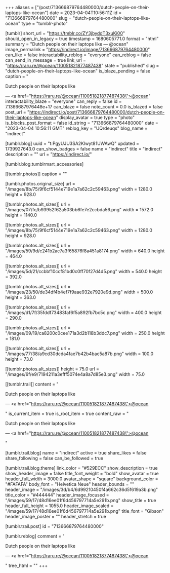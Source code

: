 +++
aliases = ["/post/713666879764480000/dutch-people-on-their-laptops-like-ocean"]
date = 2023-04-04T10:56:11Z
id = "713666879764480000"
slug = "dutch-people-on-their-laptops-like-ocean"
type = "tumblr-photo"

[tumblr]
short_url = "https://tmblr.co/ZY3jbyddT3xuKi00"
should_open_in_legacy = true
timestamp = 1680605771.0
format = "html"
summary = "Dutch people on their laptops like — @ocean"
image_permalink = "https://indirect.io/image/713666879764480000"
can_like = false
interactability_reblog = "everyone"
can_reblog = false
can_send_in_message = true
link_url = "https://raru.re/@ocean/110051821877487438"
state = "published"
slug = "dutch-people-on-their-laptops-like-ocean"
is_blaze_pending = false
caption = "<p>Dutch people on their laptops like</p> — <a href=\"https://raru.re/@ocean/110051821877487438\">@ocean</a>"
interactability_blaze = "everyone"
can_reply = false
id = 7.1366687976448e+17
can_blaze = false
note_count = 0.0
is_blazed = false
post_url = "https://indirect.io/post/713666879764480000/dutch-people-on-their-laptops-like-ocean"
display_avatar = true
type = "photo"
is_blocks_post_format = false
id_string = "713666879764480000"
date = "2023-04-04 10:56:11 GMT"
reblog_key = "UQrdeuqs"
blog_name = "indirect"

[tumblr.blog]
uuid = "t:PgyUJU3SA2Klwyt81UWAwQ"
updated = 1739927643.0
can_show_badges = false
name = "indirect"
title = "indirect"
description = ""
url = "https://indirect.io/"

[tumblr.blog.tumblrmart_accessories]

[[tumblr.photos]]
caption = ""

[tumblr.photos.original_size]
url = "/images/8b/75/9f6cf5144e719e1a7a62c2c59463.png"
width = 1280.0
height = 928.0

[[tumblr.photos.alt_sizes]]
url = "/images/07/fc/b93952f62a503bb6fe7e2ccbda56.png"
width = 1572.0
height = 1140.0

[[tumblr.photos.alt_sizes]]
url = "/images/8b/75/9f6cf5144e719e1a7a62c2c59463.png"
width = 1280.0
height = 928.0

[[tumblr.photos.alt_sizes]]
url = "/images/59/9d/c241b2ac7a3f65876f8a451a8174.png"
width = 640.0
height = 464.0

[[tumblr.photos.alt_sizes]]
url = "/images/5d/21/ccbbf10ccf81bd0c0ff70f27d4d5.png"
width = 540.0
height = 392.0

[[tumblr.photos.alt_sizes]]
url = "/images/23/50/de34df4b4ef7f9aae932e7920e9d.png"
width = 500.0
height = 363.0

[[tumblr.photos.alt_sizes]]
url = "/images/d1/7f/35fddf73483faf6f5a892fb7bc5c.png"
width = 400.0
height = 290.0

[[tumblr.photos.alt_sizes]]
url = "/images/09/19/ca8200c0cee171a3d2b118b3ddc7.png"
width = 250.0
height = 181.0

[[tumblr.photos.alt_sizes]]
url = "/images/77/38/a9cd30dcda4fae7b42b4bac5a87b.png"
width = 100.0
height = 73.0

[[tumblr.photos.alt_sizes]]
height = 75.0
url = "/images/6f/e9/7194211a3efff5074e4a8a7d85e3.png"
width = 75.0

[[tumblr.trail]]
content = "<p><p>Dutch people on their laptops like</p> &mdash; <a href=\"https://raru.re/@ocean/110051821877487438\">@ocean</a></p>"
is_current_item = true
is_root_item = true
content_raw = "<p><p>Dutch people on their laptops like</p> — <a href=\"https://raru.re/@ocean/110051821877487438\">@ocean</a></p>"

[tumblr.trail.blog]
name = "indirect"
active = true
share_likes = false
share_following = false
can_be_followed = true

[tumblr.trail.blog.theme]
link_color = "#529ECC"
show_description = true
show_header_image = false
title_font_weight = "bold"
show_avatar = true
header_full_width = 3000.0
avatar_shape = "square"
background_color = "#FAFAFA"
body_font = "Helvetica Neue"
header_bounds = ""
header_image = "/images/3d/b4/6d99210450f4a662c36d5f619a3b.png"
title_color = "#444444"
header_image_focused = "/images/59/17/48d16ee01f6d456797714a5e291b.png"
show_title = true
header_full_height = 1055.0
header_image_scaled = "/images/59/17/48d16ee01f6d456797714a5e291b.png"
title_font = "Gibson"
header_image_poster = ""
header_stretch = true

[tumblr.trail.post]
id = "713666879764480000"

[tumblr.reblog]
comment = "<p><p>Dutch people on their laptops like</p> — <a href=\"https://raru.re/@ocean/110051821877487438\">@ocean</a></p>"
tree_html = ""
+++
